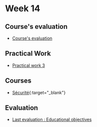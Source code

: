 # Week 14

## Course's evaluation

- [Course's evaluation](../../reference/about-evaluation-2023.md)

## Practical Work

 - [Practical work 3](../../practical-works/practical-work-3/)

## Courses

- [Sécurité](https://web-classroom.github.io/slides/9-security.html#/){:target="_blank"}

## Evaluation

- [Last evaluation : Educational objectives](https://heig-vd-web.github.io/web-course/educational-objectives/part-3/)
